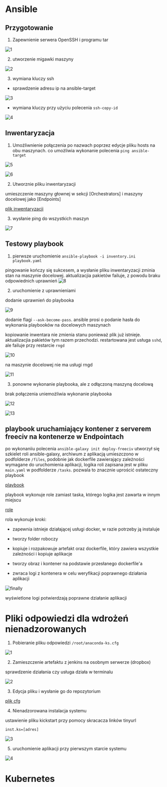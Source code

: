 # Ansible

## Przygotowanie

1. Zapewnienie serwera OpenSSH i programu tar

![1](scr1/1-tarsshd.PNG)

2. utworzenie migawki maszyny

![2](scr1/2-migawa.PNG)

3. wymiana kluczy ssh
- sprawdzenie adresu ip na ansible-target

![3](scr1/3-anip.PNG)
- wymiana kluczy przy użyciu polecenia `ssh-copy-id`

![4](scr1/4-sshcon.PNG)

## Inwentaryzacja

1. Umożliwnienie połączenia po nazwach
poprzez edycje pliku hosts na obu maszynach. co umożliwia wykonanie polecenia `ping ansible-target` 

![5](scr1/5-ans-host.PNG)

![6](scr1/6-ping.PNG)

2. Utworznie pliku inwentaryzacji

umieszczenie maszyny głownej w sekcji [Orchestrators] i maszyny docelowej jako [Endpoints]

[plik inwentaryzacji](ansible_quickstart/inventory.ini)

3. wysłanie ping do wszystkich maszyn

![7](scr1/7-pingpong.PNG)

## Testowy playbook
1. pierwsze uruchomienie `ansible-playbook -i inventory.ini playbook.yaml`

pingowanie kończy się sukcesem, a wysłanie pliku inwentaryzacji zminia stan na maszynie docelowej. aktualizacjia pakietów failuje, z powodu braku odpowiednich uprawnień
![8](scr1/8-playbook1.PNG)

2. uruchomienie z uprawnieniami

dodanie uprawnień do playbooka

![9](scr1/9-sudo.PNG)

dodanie flagi `--ask-become-pass`. ansible prosi o podanie hasła do wykonania playbooków na docelowych maszynach

kopiowanie inwentara nie zmienia stanu ponieważ plik już istnieje. aktualizacjia pakietów tym razem przechodzi. restartowana jest usługa `sshd`, ale failuje przy restarcie `rngd` 

![10](scr1/10-pb2.PNG)

na maszynie docelowej nie ma usługi rngd

![11](scr1/11-norngd.PNG)

3. ponowne wykonanie playbooka, ale z odłączoną maszyną docelową

brak połączenia uniemożliwia wykonanie playbooka

![12](scr1/12-disconect.PNG)

![13](scr1/13-unreach.PNG)

## playbook uruchamiający kontener z serverem freeciv na kontenerze w Endpointach

po wykonaniiu polecenia `ansible-galaxy init deploy-freeciv` utworzył się szkielet roli ansible-galaxy, archiwum z aplikacją umieszczono w podfolderze `/files`, podobnie jak dockerfile zawierający zależności wymagane do uruchomienia aplikacji, logika roli zapisana jest w pliku `main.yaml` w podfolderze `/tasks`. pozwala to znacznie uprościć ostateczny playbook

[playbook](ansible_quickstart/pb-freeciv-server.yaml)

playbook wykonuje role zamiast taska, którego logika jest zawarta w innym miejscu

[role](ansible_quickstart/deploy-freeciv/tasks/main.yml)

rola wykonuje kroki:

* zapewnia istnieje działającej usługi docker, w razie potrzeby ją instaluje

* tworzy folder roboczy

* kopiuje i rozpakowuje artefakt oraz dockerfile, który zawiera wszystkie zależności i kopiuje aplikacje

* tworzy obraz i kontener na podstawie przesłanego dockerfile'a

* zwraca logi z kontenera w celu weryfikacji poprawnego działania aplikacji

![finally](scr1/finally.PNG)

wyświetlone logi potwierdzają poprawne działanie aplikacji

# Pliki odpowiedzi dla wdrożeń nienadzorowanych
1. Pobieranie pliku odpowiedzi `/root/anaconda-ks.cfg`

![1](scr2/1.PNG)

2. Zamieszczenie artefaktu z jenkins na osobnym serwerze (dropbox)

sprawdzenie działania czy usługa działa w terminalu

![2](scr2/2.PNG)

3. Edycja pliku i wysłanie go do repozytorium

[plik cfg](/anaconda-ks.cfg)

4. Nienadzorowana instalacja systemu

ustawienie pliku kickstart przy pomocy skracacza linków tinyurl

`inst.ks=[adres]`

![3](scr2/3.PNG)

5. uruchomienie aplikacji przy pierwszym starcie systemu

![4](scr2/4.PNG)


# Kubernetes